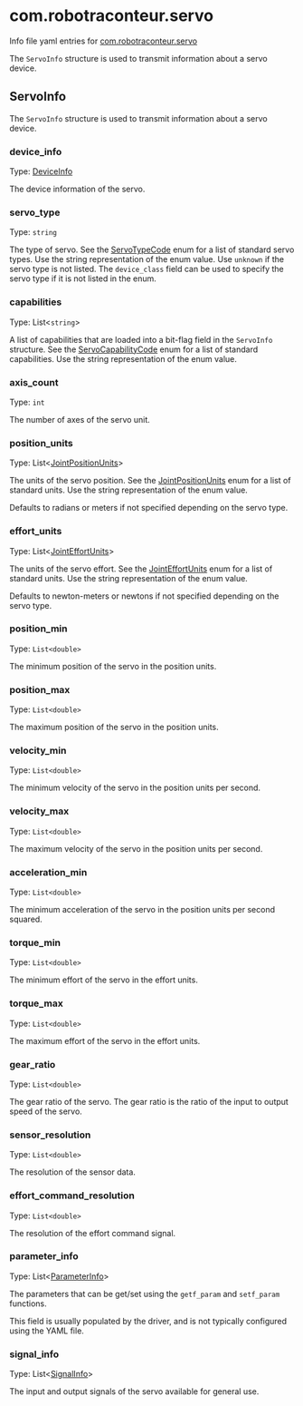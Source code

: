 # com.robotraconteur.servo

Info file yaml entries for [com.robotraconteur.servo](../group1/com.robotraconteur.servo.md)

The `ServoInfo` structure is used to transmit information about a servo device.

## ServoInfo

The `ServoInfo` structure is used to transmit information about a servo device.

### device_info

Type: [DeviceInfo](device.md#deviceinfo)

The device information of the servo.

### servo_type

Type: `string`

The type of servo. See the [ServoTypeCode](../group1/com.robotraconteur.servo.md#enum-servotypecode) enum 
for a list of standard servo types. Use the string representation of the enum value. Use `unknown`
if the servo type is not listed. The `device_class` field can be used to specify the servo type
if it is not listed in the enum.

### capabilities

Type: List&lt;`string`&gt;

A list of capabilities that are loaded into a bit-flag field in the `ServoInfo` structure. See
the [ServoCapabilityCode](../group1/com.robotraconteur.robotics.robot.md#enum-servocapabilitycode) enum for a list of 
standard capabilities. Use the string representation of the enum value.

### axis_count

Type: `int`

The number of axes of the servo unit.

### position_units

Type: List&lt;[JointPositionUnits](../group1/com.robotraconteur.servo.md#enum-jointpositionunits)&gt;

The units of the servo position. See the [JointPositionUnits](../group1/com.robotraconteur.servo.md#enum-jointpositionunits) enum
for a list of standard units. Use the string representation of the enum value.

Defaults to radians or meters if not specified depending on the servo type.

### effort_units

Type: List&lt;[JointEffortUnits](../group1/com.robotraconteur.servo.md#enum-jointeffortunits)&gt;

The units of the servo effort. See the [JointEffortUnits](../group1/com.robotraconteur.servo.md#enum-jointeffortunits) enum
for a list of standard units. Use the string representation of the enum value.

Defaults to newton-meters or newtons if not specified depending on the servo type.

### position_min

Type: `List<double>`

The minimum position of the servo in the position units.

### position_max

Type: `List<double>`

The maximum position of the servo in the position units.

### velocity_min

Type: `List<double>`

The minimum velocity of the servo in the position units per second.

### velocity_max

Type: `List<double>`

The maximum velocity of the servo in the position units per second.

### acceleration_min

Type: `List<double>`

The minimum acceleration of the servo in the position units per second squared.

### torque_min

Type: `List<double>`

The minimum effort of the servo in the effort units.

### torque_max

Type: `List<double>`

The maximum effort of the servo in the effort units.

### gear_ratio

Type: `List<double>`

The gear ratio of the servo. The gear ratio is the ratio of the input to output speed of the servo.

### sensor_resolution

Type: `List<double>`

The resolution of the sensor data.

### effort_command_resolution

Type: `List<double>`

The resolution of the effort command signal.

### parameter_info

Type: List&lt;[ParameterInfo](param.md)&gt;

The parameters that can be get/set using the `getf_param` and `setf_param` functions.

This field is usually populated by the driver, and is not typically configured using the YAML file.

### signal_info

Type: List&lt;[SignalInfo](signal.md)&gt;

The input and output signals of the servo available for general use.
